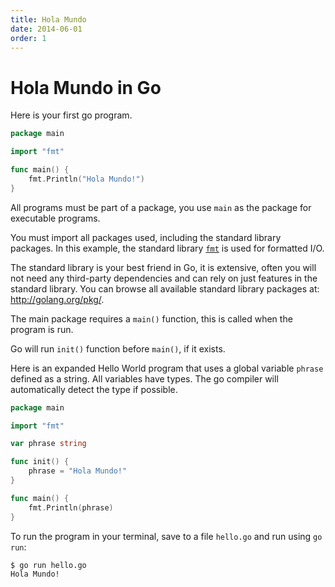 ```yaml
---
title: Hola Mundo
date: 2014-06-01
order: 1
---
```


# Hola Mundo in Go

Here is your first go program.

```go
package main

import "fmt"

func main() {
	fmt.Println("Hola Mundo!")
}
```

All programs must be part of a package, you use `main` as the package for executable programs.

You must import all packages used, including the standard library packages. In this example, the standard library [`fmt`](https://golang.org/pkg/fmt/) is used for formatted I/O.

The standard library is your best friend in Go, it is extensive, often you will not need any third-party dependencies and can rely on just features in the standard library. You can browse all available standard library packages at: <a href="http://golang.org/pkg/">http://golang.org/pkg/</a>.

The main package requires a `main()` function, this is called when the program is run.

Go will run `init()` function before `main()`, if it exists.

Here is an expanded Hello World program that uses a global variable `phrase` defined as a string. <span class="sidenote">All variables have types.</span> The go compiler will automatically detect the type if possible.

```go
package main

import "fmt"

var phrase string

func init() {
	phrase = "Hola Mundo!"
}

func main() {
	fmt.Println(phrase)
}
```

To run the program in your terminal, save to a file `hello.go` and run using `go run`:

```
$ go run hello.go
Hola Mundo!
```


